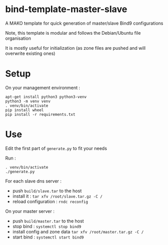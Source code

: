 # bind-template-master-slave

A MAKO template for quick generation of master/slave Bind9 configurations

Note, this template is modular and follows the Debian/Ubuntu file organisation

It is mostly useful for initialization (as zone files are pushed and will overwrite existing ones)

# Setup

On your management environment :

    apt-get install python3 python3-venv
    python3 -m venv venv
    . venv/bin/activate
    pip install wheel
    pip install -r requirements.txt

# Use

Edit the first part of `generate.py` to fit your needs

Run :

    . venv/bin/activate
    ./generate.py

For each slave dns server :

- push `build/slave.tar` to the host
- install it : `tar xfv /root/slave.tar.gz -C /`
- reload configuration : `rndc reconfig`

On your master server :

- push `build/master.tar` to the host
- stop bind : `systemctl stop bind9`
- install config and zone data `tar xfv /root/master.tar.gz -C /`
- start bind : `systemctl start bind9`
